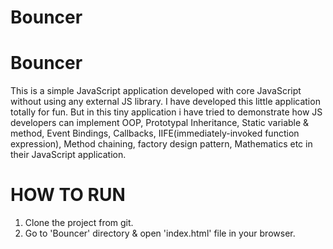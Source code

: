 # Bouncer
Bouncer
==================================
This is a simple JavaScript application developed with core JavaScript without using any external JS library.
I have developed this little application totally for fun.
But in this tiny application i have tried to demonstrate how JS developers can implement OOP, Prototypal Inheritance, Static variable & method, Event Bindings, Callbacks, IIFE(immediately-invoked function expression), Method chaining, factory design pattern, Mathematics etc in their JavaScript application.

HOW TO RUN
========
1. Clone the project from git.
2. Go to 'Bouncer' directory & open 'index.html' file in your browser.
